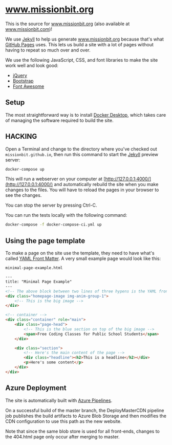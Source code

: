 # www.missionbit.org

This is the source for www.missionbit.org
(also available at www.missionbit.com)!

We use [Jekyll] to help us generate www.missionbit.org because that's
what [GitHub Pages] uses. This lets us build a site with a lot of
pages without having to repeat so much over and over.

We use the following JavaScript, CSS, and font libraries to make the
site work well and look good:

* [jQuery]
* [Bootstrap]
* [Font Awesome]

## Setup

The most straightforward way is to install [Docker Desktop],
which takes care of managing the software required to build the site.

## HACKING

Open a Terminal and change to the directory where you've checked out
`missionbit.github.io`, then run this command to start the [Jekyll]
preview server:

```bash
docker-compose up
```

This will run a webserver on your computer at
[http://127.0.0.1:4000/](http://127.0.0.1:4000/)
and automatically rebuild the site when you make changes to the files.
You will have to reload the pages in your browser to see the changes.

You can stop the server by pressing Ctrl-C.

You can run the tests locally with the following command:

```bash
docker-compose -f docker-compose-ci.yml up
```

## Using the page template

To make a page on the site use the template, they need to have
what's called [YAML Front Matter]. A very small example page would
look like this:

`minimal-page-example.html`

```html
---
title: "Minimal Page Example"
---
<!-- The above block between two lines of three hypens is the YAML front matter! -->
<div class="homepage-image img-anim-group-1">
    <!-- This is the big image -->
</div>

<!-- container -->
<div class="container" role="main">
    <div class="page-head">
        <!-- This is the blue section on top of the big image -->
        <span>Free Coding Classes for Public School Students</span>
    </div>

    <div class="section">
        <!-- Here's the main content of the page -->
        <div class="headline"><h2>This is a headline</h2></div>
        <p>Here's some content</p>
    </div>
</div>
```

## Azure Deployment

The site is automatically built with [Azure Pipelines].

On a successful build of the master branch, the DeployMasterCDN
pipeline job publishes the build artifacts to Azure Blob Storage and then
modifies the CDN configuration to use this path as the new website.

Note that since the same blob store is used for all front-ends,
changes to the 404.html page only occur after merging to master.

[Azure Pipelines]: https://dev.azure.com/missionbit/www.missionbit.org/
[Docker Desktop]: https://www.docker.com/products/docker-desktop
[Jekyll]: http://jekyllrb.com/
[GitHub Pages]: https://pages.github.com/
[jQuery]: http://jquery.com/
[Bootstrap]: http://getbootstrap.com/
[Font Awesome]: http://fontawesome.io/
[YAML Front Matter]: http://jekyllrb.com/docs/frontmatter/
